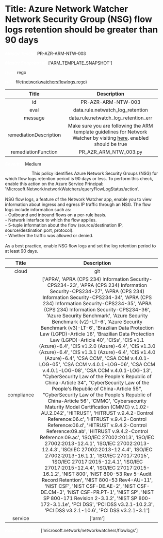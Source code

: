 



# Title: Azure Network Watcher Network Security Group (NSG) flow logs retention should be greater than 90 days


***<font color="white">Master Test Id:</font>*** PR-AZR-ARM-NTW-003

***<font color="white">Master Snapshot Id:</font>*** ['ARM_TEMPLATE_SNAPSHOT']

***<font color="white">type:</font>*** rego

***<font color="white">rule:</font>*** file([networkwatchersflowlogs.rego])  
  
  
  
  

|Title|Description|
| :---: | :---: |
|id|PR-AZR-ARM-NTW-003|
|eval|data.rule.netwatch_log_retention|
|message|data.rule.netwatch_log_retention_err|
|remediationDescription|Make sure you are following the ARM template guidelines for Network Watcher by visiting <a href='https://docs.microsoft.com/en-us/azure/templates/microsoft.network/networkwatchers/flowlogs' target='_blank'>here</a>. enabled should be true|
|remediationFunction|PR_AZR_ARM_NTW_003.py|


***<font color="white">Severity:</font>*** Medium

***<font color="white">Description:</font>*** This policy identifies Azure Network Security Groups (NSG) for which flow logs retention period is 90 days or less. To perform this check, enable this action on the Azure Service Principal: 'Microsoft.Network/networkWatchers/queryFlowLogStatus/action'.<br><br>NSG flow logs, a feature of the Network Watcher app, enable you to view information about ingress and egress IP traffic through an NSG. The flow logs include information such as:<br>- Outbound and inbound flows on a per-rule basis.<br>- Network interface to which the flow applies.<br>- 5-tuple information about the flow (source/destination IP, source/destination port, protocol).<br>- Whether the traffic was allowed or denied.<br><br>As a best practice, enable NSG flow logs and set the log retention period to at least 90 days.  
  
  

|Title|Description|
| :---: | :---: |
|cloud|git|
|compliance|['APRA', 'APRA (CPS 234) Information Security-CPS234-23', 'APRA (CPS 234) Information Security-CPS234-27', 'APRA (CPS 234) Information Security-CPS234-34', 'APRA (CPS 234) Information Security-CPS234-35', 'APRA (CPS 234) Information Security-CPS234-36', 'Azure Security Benchmark', 'Azure Security Benchmark (v2)-LT-6', 'Azure Security Benchmark (v3)-LT-6', 'Brazilian Data Protection Law (LGPD)-Article 16', 'Brazilian Data Protection Law (LGPD)-Article 40', 'CISs', 'CIS v1.1 (Azure)-6.4', 'CIS v1.2.0 (Azure)-6.4', 'CIS v1.3.0 (Azure)-6.4', 'CIS v1.3.1 (Azure)-6.4', 'CIS v1.4.0 (Azure)-6.4', 'CSA CCM', 'CSA CCM v.4.0.1-LOG-05', 'CSA CCM v.4.0.1-LOG-06', 'CSA CCM v.4.0.1-LOG-08', 'CSA CCM v.4.0.1-LOG-13', "CyberSecurity Law of the People's Republic of China-Article 34", "CyberSecurity Law of the People's Republic of China-Article 55", "CyberSecurity Law of the People's Republic of China-Article 56", 'CMMC', 'Cybersecurity Maturity Model Certification (CMMC) v.1.02-AU.2.042', 'HITRUST', 'HITRUST v.9.4.2-Control Reference:06.c', 'HITRUST v.9.4.2-Control Reference:06.d', 'HITRUST v.9.4.2-Control Reference:09.ab', 'HITRUST v.9.4.2-Control Reference:09.ac', 'ISO/IEC 27002:2013', 'ISO/IEC 27002:2013-12.4.1', 'ISO/IEC 27002:2013-12.4.3', 'ISO/IEC 27002:2013-12.4.4', 'ISO/IEC 27002:2013-16.1.1', 'ISO/IEC 27017:2015', 'ISO/IEC 27017:2015-12.4.1', 'ISO/IEC 27017:2015-12.4.4', 'ISO/IEC 27017:2015-16.1.2', 'NIST 800', 'NIST 800-53 Rev 5-Audit Record Retention', 'NIST 800-53 Rev4-AU-11', 'NIST CSF', 'NIST CSF-DE.AE-2', 'NIST CSF-DE.CM-3', 'NIST CSF-PR.PT-1', 'NIST SP', 'NIST SP 800-171 Revision 2-3.3.2', 'NIST SP 800-172-3.1.1e', 'PCI DSS', 'PCI DSS v3.2.1-10.2.3', 'PCI DSS v3.2.1-10.6', 'PCI DSS v3.2.1-3.1']|
|service|['arm']|


***<font color="white">Resource Types:</font>*** ['microsoft.network/networkwatchers/flowlogs']


[networkwatchersflowlogs.rego]: https://github.com/prancer-io/prancer-compliance-test/tree/master/azure/iac/networkwatchersflowlogs.rego
